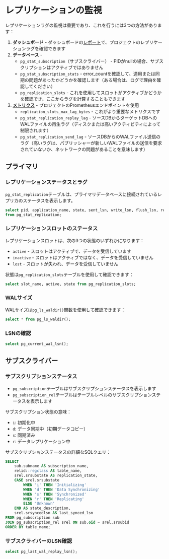 # レプリケーションの監視

レプリケーションラグの監視は重要であり、これを行うには3つの方法があります：

1. **ダッシュボード** - ダッシュボードの[レポート](/docs/guides/platform/reports)で、プロジェクトのレプリケーションラグを確認できます
2. **データベース** -
   * `pg_stat_subscription`（サブスクライバー） - PIDがnullの場合、サブスクリプションはアクティブではありません
   * `pg_stat_subscription_stats` - error_countを確認して、適用または同期の問題があったかどうかを確認します（ある場合は、ログで理由を確認してください）
   * `pg_replication_slots` - これを使用してスロットがアクティブかどうかを確認でき、ここからラグを計算することもできます
3. **[メトリクス](/docs/guides/telemetry/metrics)** - プロジェクトのPrometheusエンドポイントを使用
   * `replication_slots_max_lag_bytes` - これがより重要なメトリクスです
   * `pg_stat_replication_replay_lag` - ソースDBからターゲットDBへのWALファイルの再生ラグ（ディスクまたは高いアクティビティによって制限されます）
   * `pg_stat_replication_send_lag` - ソースDBからのWALファイル送信のラグ（高いラグは、パブリッシャーが新しいWALファイルの送信を要求されていないか、ネットワークの問題があることを意味します）

## プライマリ

### レプリケーションステータスとラグ

`pg_stat_replication`テーブルは、プライマリデータベースに接続されているレプリカのステータスを表示します。

```sql
select pid, application_name, state, sent_lsn, write_lsn, flush_lsn, replay_lsn, sync_state
from pg_stat_replication;
```

### レプリケーションスロットのステータス

レプリケーションスロットは、次の3つの状態のいずれかになります：

* `active` - スロットはアクティブで、データを受信しています
* `inactive` - スロットはアクティブではなく、データを受信していません
* `lost` - スロットが失われ、データを受信していません

状態は`pg_replication_slots`テーブルを使用して確認できます：

```sql
select slot_name, active, state from pg_replication_slots;
```

### WALサイズ

WALサイズは`pg_ls_waldir()`関数を使用して確認できます：

```sql
select * from pg_ls_waldir();
```

### LSNの確認

```sql
select pg_current_wal_lsn();
```

## サブスクライバー

### サブスクリプションステータス

- `pg_subscription`テーブルはサブスクリプションステータスを表示します
- `pg_subscription_rel`テーブルはテーブルレベルのサブスクリプションステータスを表示します

サブスクリプション状態の意味：
- `i`: 初期化中
- `d`: データ同期中（初期データコピー）
- `s`: 同期済み
- `r`: データレプリケーション中

サブスクリプションステータスの詳細なSQLクエリ：

```sql
SELECT
    sub.subname AS subscription_name,
    relid::regclass AS table_name,
    srel.srsubstate AS replication_state,
    CASE srel.srsubstate
        WHEN 'i' THEN 'Initializing'
        WHEN 'd' THEN 'Data Synchronizing'
        WHEN 's' THEN 'Synchronized'
        WHEN 'r' THEN 'Replicating'
        ELSE 'Unknown'
    END AS state_description,
    srel.srsyncedlsn AS last_synced_lsn
FROM pg_subscription sub
JOIN pg_subscription_rel srel ON sub.oid = srel.srsubid
ORDER BY table_name;
```

### サブスクライバーのLSN確認

```sql
select pg_last_wal_replay_lsn();
```
